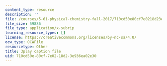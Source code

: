 ```yaml
---
content_type: resource
description: ''
file: /courses/5-61-physical-chemistry-fall-2017/710cd50e80cf7e0218d23e936ea02e30_IZ405_YLKJQ.srt
file_size: 59886
file_type: application/x-subrip
learning_resource_types: []
license: https://creativecommons.org/licenses/by-nc-sa/4.0/
ocw_type: OCWFile
resourcetype: Other
title: 3play caption file
uid: 710cd50e-80cf-7e02-18d2-3e936ea02e30
---
```

